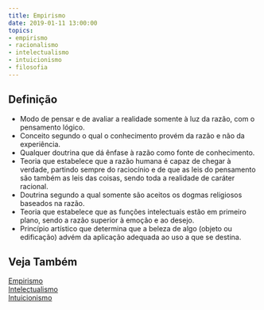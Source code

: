 ```yaml
---
title: Empirismo
date: 2019-01-11 13:00:00
topics: 
- empirismo
- racionalismo
- intelectualismo
- intuicionismo
- filosofia
---
```


## Definição
* Modo de pensar e de avaliar a realidade somente à luz da razão, com o
  pensamento lógico.
* Conceito segundo o qual o conhecimento provém da razão e não da experiência.
* Qualquer doutrina que dá ênfase à razão como fonte de conhecimento.
* Teoria que estabelece que a razão humana é capaz de chegar à verdade, partindo
  sempre do raciocínio e de que as leis do pensamento são também as leis das
  coisas, sendo toda a realidade de caráter racional.
* Doutrina segundo a qual somente são aceitos os dogmas religiosos baseados na
  razão.
* Teoria que estabelece que as funções intelectuais estão em primeiro plano,
  sendo a razão superior à emoção e ao desejo.
* Princípio artístico que determina que a beleza de algo (objeto ou edificação)
  advém da aplicação adequada ao uso a que se destina.

## Veja Também
[Empirismo](../empirismo)  
[Intelectualismo](../intelectualismo)  
[Intuicionismo](../intuicionismo)

